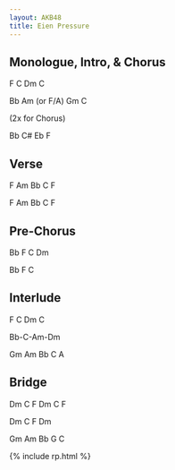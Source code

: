 ```yaml
---
layout: AKB48
title: Eien Pressure
---
```

## Monologue, Intro, & Chorus 
F C Dm C 

Bb Am (or F/A) Gm C 

(2x for Chorus) 

Bb C# Eb F 

## Verse 
F Am Bb C F 

F Am Bb C F 

## Pre-Chorus 
Bb F C Dm 

Bb F C 

## Interlude 
F C Dm C 

Bb-C-Am-Dm 

Gm Am Bb C A 

## Bridge 
Dm C F Dm C F 

Dm C F Dm 

Gm Am Bb G C 

{% include rp.html %}
